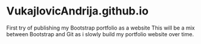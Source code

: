 # VukajlovicAndrija.github.io
First try of publishing my Bootstrap portfolio as a website
This will be a mix between Bootstrap and Git as i slowly build my portfolio website over time.
